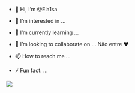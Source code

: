 - 👋 Hi, I’m @Ela1sa
- 👀 I’m interested in ...
- 🌱 I’m currently learning ...
- 💞️ I’m looking to collaborate on ... Não entre ❤️
- 📫 How to reach me ...

- ⚡ Fun fact: ...

![](https://media.tenor.com/BBp2XL-y8dIAAAAM/kuromi.gif)
<!---
Ela1sa/Ela1sa is a ✨ special ✨ repository because its `README.md` (this file) appears on your GitHub profile.
You can click the Preview link to take a look at your changes.
--->

